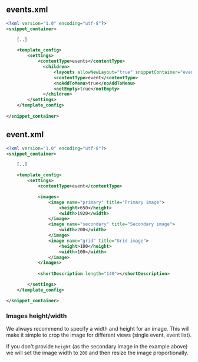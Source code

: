 ## events.xml

```xml
<?xml version="1.0" encoding="utf-8"?>
<snippet_container>

    [..]

    <template_config>
    	<settings>
    		<contentType>events</contentType>
              <children>
                  <layouts allowNewLayout="true" snippetContainer="event" />
                  <contentType>event</contentType>
                  <noAddToMenu>true</noAddToMenu>
                  <notEmpty>true</notEmpty>
              </children>
    	</settings>
    </template_config>
    
</snippet_container>
```

## event.xml

```xml
<?xml version="1.0" encoding="utf-8"?>
<snippet_container>

    [..]

    <template_config>
        <settings>
            <contentType>event</contentType>

            <images>
                <image name="primary" title="Primary image">
                    <height>650</height>
                    <width>1920</width>
                </image>
                <image name="secondary" title="Secondary image">
                    <width>200</width>
                </image>
                <image name="grid" title="Grid image">
                    <height>100</height>
                    <width>100</width>
                </image>
            </images>
            
            <shortDescription length="140"></shortDescription>

        </settings>
    </template_config>

</snippet_container>
```

### Images height/width

We always recommend to specify a width and height for an image. This will make it simple to crop the image for different views (single event, event list). 

If you don't provide `height` (as the secondary image in the example above) we will set the image width to `200` and then resize the image proportionally. 
